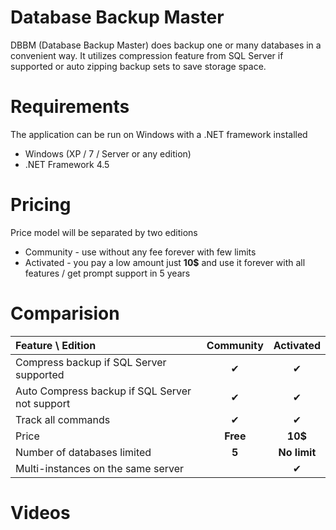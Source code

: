 # Database Backup Master
DBBM (Database Backup Master) does backup one or many databases in a convenient way. It utilizes compression feature from SQL Server if supported or auto zipping backup sets to save storage space.

# Requirements
The application can be run on Windows with a .NET framework installed
- Windows (XP / 7 / Server or any edition)
- .NET Framework 4.5 

# Pricing
Price model will be separated by two editions
- Community - use without any fee forever with few limits
- Activated - you pay a low amount just **10$** and use it forever with all features / get prompt support in 5 years

# Comparision

| Feature \ Edition  | Community | Activated |
|:--- |:---: |:---: |
|Compress backup if SQL Server supported |&#10004;   |&#10004;   |
|Auto Compress backup if SQL Server not support  |&#10004;   |&#10004;   |
|Track all commands |   &#10004; | &#10004;   |
|Price|    **Free** | **10$**   |
|Number of databases limited    | **5**     | **No limit**    |
|Multi-instances on the same server|    |&#10004;   |

# Videos
